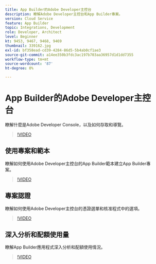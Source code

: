```yaml
---
title: App Builder的Adobe Developer主控台
description: 瞭解Adobe Developer主控台和App Builder專案。
version: Cloud Service
feature: App Builder
topic: Integrations, Development
role: Developer, Architect
level: Beginner
kt: 9453, 9467, 9468, 9469
thumbnail: 339162.jpg
exl-id: bf358ead-cd39-4284-86d5-5b4ab0cf1ae3
source-git-commit: a14ee350b3fdc3ac197b703aa36957d1d1dd7355
workflow-type: tm+mt
source-wordcount: '87'
ht-degree: 0%

---
```


# App Builder的Adobe Developer主控台

瞭解什麼是Adobe Developer Console，以及如何存取和導覽。

>[!VIDEO](https://video.tv.adobe.com/v/339162/?quality=12&learn=on)

## 使用專案和範本

瞭解如何使用Adobe Developer主控台的App Builder範本建立App Builder專案。

>[!VIDEO](https://video.tv.adobe.com/v/339163/?quality=12&learn=on)

## 專案認證

瞭解如何使用Adobe Developer主控台的憑證選單和核准程式中的選項。

>[!VIDEO](https://video.tv.adobe.com/v/339164/?quality=12&learn=on)

## 深入分析和配額使用量

瞭解App Builder應用程式深入分析和配額使用情況。

>[!VIDEO](https://video.tv.adobe.com/v/339165/?quality=12&learn=on)
